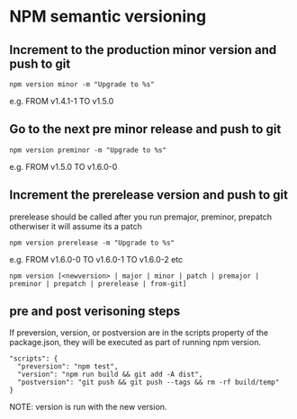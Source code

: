 # NPM semantic versioning

## Increment to the production minor version and push to git
```npm version minor -m "Upgrade to %s" ```


e.g. FROM v1.4.1-1 TO v1.5.0

## Go to the next pre minor release and push to git
```npm version preminor -m "Upgrade to %s"```


e.g. FROM v1.5.0 TO v1.6.0-0

## Increment the prerelease version and push to git
prerelease should be called after you run premajor, preminor, prepatch otherwiser it will assume its a patch

```npm version prerelease -m "Upgrade to %s"```


e.g. FROM v1.6.0-0 TO v1.6.0-1 TO v1.6.0-2 etc


```npm version [<newversion> | major | minor | patch | premajor | preminor | prepatch | prerelease | from-git]```


## pre and post verisoning steps

If preversion, version, or postversion are in the scripts property of the package.json, they will be executed as part of running npm version.

```
"scripts": {
  "preversion": "npm test",
  "version": "npm run build && git add -A dist",
  "postversion": "git push && git push --tags && rm -rf build/temp"
}
```
NOTE: version is run with the new version.